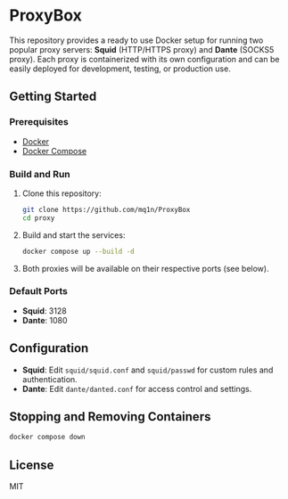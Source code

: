 # ProxyBox

This repository provides a ready to use Docker setup for running two popular proxy servers: **Squid** (HTTP/HTTPS proxy) and **Dante** (SOCKS5 proxy). Each proxy is containerized with its own configuration and can be easily deployed for development, testing, or production use.

## Getting Started

### Prerequisites
- [Docker](https://www.docker.com/get-started)
- [Docker Compose](https://docs.docker.com/compose/)

### Build and Run
1. Clone this repository:
   ```sh
   git clone https://github.com/mq1n/ProxyBox
   cd proxy
   ```
2. Build and start the services:
   ```sh
   docker compose up --build -d
   ```
3. Both proxies will be available on their respective ports (see below).

### Default Ports
- **Squid**: 3128
- **Dante**: 1080

## Configuration
- **Squid**: Edit `squid/squid.conf` and `squid/passwd` for custom rules and authentication.
- **Dante**: Edit `dante/danted.conf` for access control and settings.

## Stopping and Removing Containers
```sh
docker compose down
```

## License
MIT
